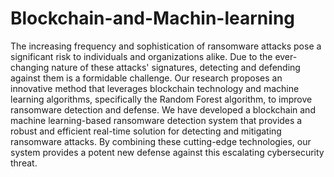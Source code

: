 # Blockchain-and-Machin-learning

The increasing frequency and sophistication of ransomware attacks pose a significant risk to individuals and 
organizations alike. Due to the ever-changing nature of these attacks' signatures, detecting and defending against them is a 
formidable challenge. Our research proposes an innovative method that leverages blockchain technology and machine learning 
algorithms, specifically the Random Forest algorithm, to improve ransomware detection and defense. We have developed a 
blockchain and machine learning-based ransomware detection system that provides a robust and efficient real-time solution for 
detecting and mitigating ransomware attacks. By combining these cutting-edge technologies, our system provides a potent new 
defense against this escalating cybersecurity threat.
